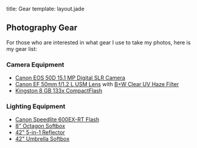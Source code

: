 title: Gear
template: layout.jade

## Photography Gear

For those who are interested in what gear I use to take my photos, here is my gear list:

### Camera Equipment

 *  [Canon EOS 50D 15.1 MP Digital SLR Camera](http://www.amazon.com/gp/product/B001EQ4BVI/ref=as_li_ss_tl?ie=UTF8&camp=1789&creative=390957&creativeASIN=B001EQ4BVI&linkCode=as2&tag=m0676-20)
 *  [Canon EF 50mm f/1.2 L USM Lens](http://www.amazon.com/gp/product/B000I1YIDQ/ref=as_li_ss_tl?ie=UTF8&camp=1789&creative=390957&creativeASIN=B000I1YIDQ&linkCode=as2&tag=m0676-20) with [B+W Clear UV Haze Filter](http://www.amazon.com/gp/product/B0000BZL9J/ref=as_li_ss_tl?ie=UTF8&camp=1789&creative=390957&creativeASIN=B0000BZL9J&linkCode=as2&tag=m0676-20)
 *  [Kingston 8 GB 133x CompactFlash](http://www.amazon.com/gp/product/B000Y138EK/ref=as_li_ss_tl?ie=UTF8&camp=1789&creative=390957&creativeASIN=B000Y138EK&linkCode=as2&tag=m0676-20)

### Lighting Equipment

 *  [Canon Speedlite 600EX-RT Flash](http://www.amazon.com/gp/product/B007FH1KX2/ref=as_li_ss_tl?ie=UTF8&camp=1789&creative=390957&creativeASIN=B007FH1KX2&linkCode=as2&tag=m0676-20)
 *  [8" Octagon Softbox](http://www.amazon.com/gp/product/B006NYJNTG/ref=as_li_ss_tl?ie=UTF8&camp=1789&creative=390957&creativeASIN=B006NYJNTG&linkCode=as2&tag=m0676-20)
 *  [42" 5-in-1 Reflector](http://www.amazon.com/gp/product/B003Y2KC7W/ref=as_li_ss_tl?ie=UTF8&camp=1789&creative=390957&creativeASIN=B003Y2KC7W&linkCode=as2&tag=m0676-20)
 *  [42" Umbrella Softbox](http://www.amazon.com/gp/product/B0055E6TY2/ref=as_li_ss_tl?ie=UTF8&camp=1789&creative=390957&creativeASIN=B0055E6TY2&linkCode=as2&tag=m0676-20)
